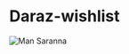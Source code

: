 # Daraz-wishlist
![Man Saranna](https://github.com/DulajUmansha/Daraz-wishlist/assets/89386135/0e117eff-7651-4aaa-94de-c97e99ac1b5f)
